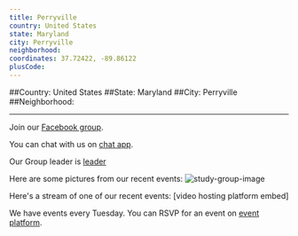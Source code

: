 ```yaml
---
title: Perryville
country: United States
state: Maryland
city: Perryville
neighborhood: 
coordinates: 37.72422, -89.86122
plusCode:
---
```


##Country: United States
##State: Maryland
##City: Perryville
##Neighborhood: 
*****
Join our [Facebook group](https://www.facebook.com/groups/free.code.camp.perryville.MD).

You can chat with us on [chat app]().

Our Group leader is [leader]()

Here are some pictures from our recent events:
![study-group-image]()

Here's a stream of one of our recent events:
[video hosting platform embed]

We have events every Tuesday. You can RSVP for an event on [event platform]().
